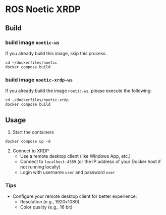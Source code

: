 # ROS Noetic XRDP
## Build
### build image `noetic-ws`
If you already build this image, skip this process.
```
cd ~/dockerfiles/noetic
docker compose build
```
### build image `noetic-xrdp-ws`
If you already build the image `noetic-ws`, please execute the following:
```
cd ~/dockerfiles/noetic-xrdp
docker compose build
```

## Usage
1. Start the containers
```
docker compose up -d
```

2. Connect to XRDP
   - Use a remote desktop client (like Windows App, etc.)
   - Connect to `localhost:4389` (or the IP address of your Docker host if not running locally)
   - Login with username `user` and password `user`

### Tips
- Configure your remote desktop client for better experience:
   - Resolution (e.g., 1920x1080)
   - Color quality (e.g., 16 bit)
